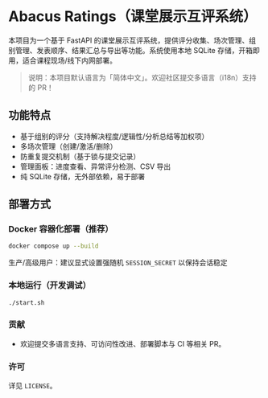 # Abacus Ratings（课堂展示互评系统）

本项目为一个基于 FastAPI 的课堂展示互评系统，提供评分收集、场次管理、组别管理、发表顺序、结果汇总与导出等功能。系统使用本地 SQLite 存储，开箱即用，适合课程现场/线下内网部署。

> 说明：本项目默认语言为「简体中文」。欢迎社区提交多语言（i18n）支持的 PR！

## 功能特点
- 基于组别的评分（支持解决程度/逻辑性/分析总结等加权项）
- 多场次管理（创建/激活/删除）
- 防重复提交机制（基于锁与提交记录）
- 管理面板：进度查看、异常评分检测、CSV 导出
- 纯 SQLite 存储，无外部依赖，易于部署

## 部署方式
### Docker 容器化部署（推荐）
```bash
docker compose up --build
```

生产/高级用户：建议显式设置强随机 `SESSION_SECRET` 以保持会话稳定

### 本地运行（开发调试）
```bash
./start.sh
```

### 贡献
- 欢迎提交多语言支持、可访问性改进、部署脚本与 CI 等相关 PR。

### 许可
详见 `LICENSE`。
